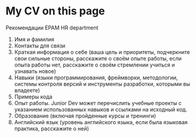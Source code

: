 # My CV on this page

Рекомендации EPAM HR department 
1. Имя и фамилия
2. Контакты для связи
3. Краткая информация о себе (ваша цель и приоритеты, подчеркните свои сильные стороны, расскажите о своём опыте работы, если опыта работы нет, расскажите о своём стремлении учиться и узнавать новое)
4. Навыки (языки программирования, фреймворки, методологии, системы контроля версий и инструменты разработки, которыми вы владеете)
5. Примеры кода
6. Опыт работы. Junior Dev может перечислить учебные проекты с указанием использованных навыков и ссылками на исходный код. 
7. Образование (включая пройденные курсы и тренинги)
8. Английский язык (уровень английского языка, если была языковая практика, расскажите о ней)